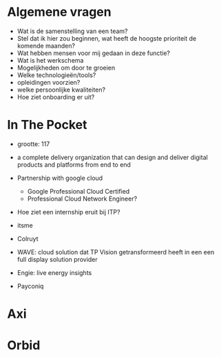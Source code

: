 
# Algemene vragen

- Wat is de samenstelling van een team?
- Stel dat ik hier zou beginnen, wat heeft de hoogste prioriteit de komende maanden?
- Wat hebben mensen voor mij gedaan in deze functie?
- Wat is het werkschema
- Mogelijkheden om door te groeien
- Welke technologieën/tools?
- opleidingen voorzien?
- welke persoonlijke kwaliteiten?
- Hoe ziet onboarding er uit?
# In The Pocket

- grootte: 117
- a complete delivery organization that can design and deliver digital products and platforms from end to end

- Partnership with google cloud
	- Google Professional Cloud Certified
	- Professional Cloud Network Engineer?

- Hoe ziet een internship eruit bij ITP?

- itsme
- Colruyt
- WAVE: cloud solution dat TP Vision getransformeerd heeft in een een full display solution provider
- Engie: live energy insights
- Payconiq

# Axi

# Orbid
